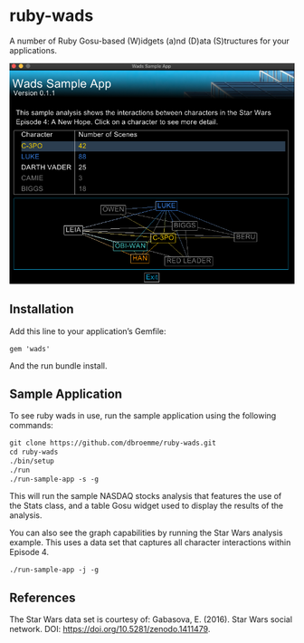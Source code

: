 # ruby-wads

A number of Ruby Gosu-based (W)idgets (a)nd (D)ata (S)tructures for your applications.

![alt Screenshot](https://github.com/dbroemme/ruby-wads/blob/main/media/WadsScreenshot.png?raw=true)
## Installation

Add this line to your application’s Gemfile:

```
gem 'wads'
```
And the run bundle install.

## Sample Application

To see ruby wads in use, run the sample application using the following commands:

```
git clone https://github.com/dbroemme/ruby-wads.git
cd ruby-wads
./bin/setup
./run
./run-sample-app -s -g
```

This will run the sample NASDAQ stocks analysis that features the use of the 
Stats class, and a table Gosu widget used to display the results of the analysis.

You can also see the graph capabilities by running the Star Wars analysis example.
This uses a data set that captures all character interactions within Episode 4.

```
./run-sample-app -j -g
```

## References

The Star Wars data set is courtesy of:
Gabasova, E. (2016). Star Wars social network. DOI: https://doi.org/10.5281/zenodo.1411479.
